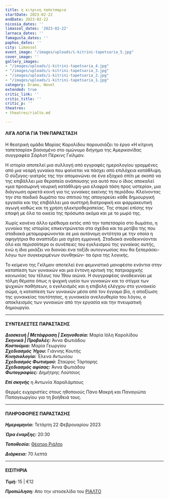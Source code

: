 ```yaml
---
title: η κιτρινη ταπετσαρια
startDate: 2023-02-22
endDate: 2023-02-22
nicosia_dates: ''
limassol_dates: '2023-02-22'
larnaca_dates: ''
famagusta_dates: ''
paphos_dates: ''
city: Limassol
event_image: "/images/uploads/i-kitrini-tapetsaria_5.jpg"
cover_image: ''
gallery_images:
- "/images/uploads/i-kitrini-tapetsaria_4.jpg"
- "/images/uploads/i-kitrini-tapetsaria_3.jpg"
- "/images/uploads/i-kitrini-tapetsaria_2.jpg"
- "/images/uploads/i-kitrini-tapetsaria_1.jpg"
category: Drama, Novel
extended: true
critic_link: ''
critic_title: ''
critic_p: ''
theatres:
- theatres/rialto.md

---
```

#### ΛΙΓΑ ΛΟΓΙΑ ΓΙΑ ΤΗΝ ΠΑΡΑΣΤΑΣΗ

Η θεατρική ομάδα Μαρίας Καρολίδου παρουσιάζει το έργο «Η κίτρινη ταπετσαρία» βασισμένο στο ομώνυμο διήγημα της Αμερικανίδας συγγραφέα Σάρλοτ Πέρκινς Γκίλμαν.

Η ιστορία αποτελεί μια συλλογή από εγγραφές ημερολογίου γραμμένες από μια νεαρή γυναίκα που φαίνεται να πάσχει από επιλόχεια κατάθλιψη. Ο σύζυγος-γιατρός της την απομονώνει σε ένα εξοχικό σπίτι με σκοπό να της επιβάλλει μια θεραπεία ανάπαυσης για αυτό που ο ίδιος αποκαλεί «μια προσωρινή νευρική κατάθλιψη-μια ελαφρά τάση προς υστερία», μια διάγνωση αρκετά κοινή για τις γυναίκες εκείνης τη περιόδου.  Κλείνοντας την στο παιδικό δωμάτιο του σπιτιού της απαγορεύει κάθε δημιουργική εργασία και της επιβάλλει μια αυστηρή διατροφική και φαρμακευτική αγωγή καθώς και τη χρήση ηλεκτροθεραπείας. Της στερεί επίσης την επαφή με όλα τα οικεία της πρόσωπα ακόμα και με το μωρό της.

Χωρίς κανένα άλλο ερέθισμα εκτός από την ταπετσαρία στο δωμάτιο, η γυναίκα της ιστορίας επικεντρώνεται στα σχέδια και τα μοτίβα της που σταδιακά μεταμορφώνονται σε μια αυτόνομη οντότητα με την οποία η αφηγήτρια θα αναπτύξει μια σχέση εμμονική. Σταδιακά αναδεικνύονται όλο και περισσότερο οι συνέπειες του εγκλεισμού της γυναίκας αυτής, ενώ η ίδια μοιάζει να διανύει ένα ταξίδι αυτογνωσίας που θα ξεπεράσει- λόγω των συγκεκριμένων συνθηκών- τα όρια της λογικής.

Το κείμενο της Γκίλμαν αποτελεί ένα φεμινιστικό μανιφέστο ενάντια στην καταπίεση των γυναικών και μια έντονη κριτική της πατριαρχικής κοινωνίας του τέλους του 19ου αιώνα. Η συγγραφέας αναδεικνύει με τόλμη θέματα όπως η ψυχική υγεία των γυναικών και το στίγμα των ψυχικών παθήσεων, ο εγκλεισμός και η επιβολή ελέγχου στο γυναικείο σώμα, η καταπίεση των γυναικών μέσα από τον έγγαμο βίο, η απαξίωση της γυναικείας ταυτότητας, η γυναικεία ανελευθερία του λόγου, ο αποκλεισμός των γυναικών από την εργασία και την πνευματική δημιουργία.

***

#### ΣΥΝΤΕΛΕΣΤΕΣ ΠΑΡΑΣΤΑΣΗΣ

**_Διασκευή | Μετάφραση | Σκηνοθεσία:_** Μαρία Ιόλη Καρολίδου  
**_Σκηνικά | Προβολές:_** Άννα Φωτιάδου  
**_Κοστούμια:_** Μαρία Γεωργίου  
**_Σχεδιασμός Ήχου:_** Γιάννης Κουτής  
**_Κινησιολογία:_** Έλενα Αντωνίου  
**_Σχεδιασμός Φωτισμού:_** Σταύρος Τάρταρης  
**_Σχεδιασμός αφίσας:_** Άννα Φωτιάδου  
**_Φωτογραφίες:_** Δημήτρης Λούτσιος

**_Επί σκηνής_** η Αντωνία Χαραλάμπους

Θερμές ευχαριστίες στους ηθοποιούς Πάνο Μακρή και Παναγιώτα Παπαγεωργίου για τη βοήθειά τους.

***

#### ΠΛΗΡΟΦΟΡΙΕΣ ΠΑΡΑΣΤΑΣΗΣ

**_Ημερομηνία:_** Τετάρτη 22 Φεβρουαρίου 2023

**_Ώρα έναρξης:_** 20:30

**_Τοποθεσία:_** [Θέατρο Ριάλτο](?#map)

**_Διάρκεια:_** 70 λεπτά

***

#### ΕΙΣΙΤΗΡΙΑ

**_Τιμή:_** 15 | €12

**_Προπώληση:_** Απο την ιστοσελίδα του [ΡΙΑΛΤΟ](https://rialto.interticket.com/program/i-kitrini-tapetsaria-2712)